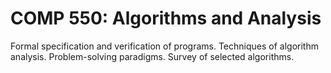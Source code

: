 # COMP 550: Algorithms and Analysis

Formal specification and verification of programs. Techniques of algorithm analysis. Problem-solving paradigms. Survey of selected algorithms.